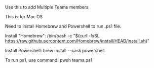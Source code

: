 Use this to add Multiple Teams members

This is for Mac OS

Need to install Homebrew and Powershell to run .ps1 file.

Install "Homebrew": /bin/bash -c "$(curl -fsSL https://raw.githubusercontent.com/Homebrew/install/HEAD/install.sh)"

Install Powershell: brew install --cask powershell

To run ps1, use command: pwsh teams.ps1

